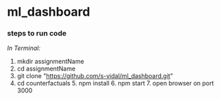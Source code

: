 # ml_dashboard

### steps to run code

_In Terminal:_

> 
1.  mkdir assignmentName 
2. cd assignmentName 
3. git clone "https://github.com/s-vidal/ml_dashboard.git" 
4. cd counterfactuals 5. npm install 6. npm start 7. open browser on port 3000
